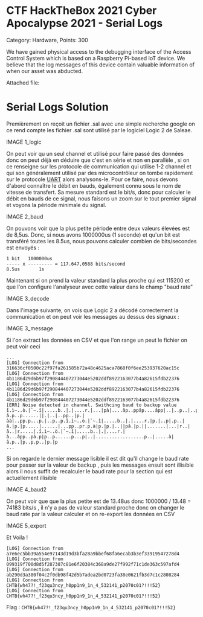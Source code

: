 ﻿# CTF HackTheBox 2021 Cyber Apocalypse 2021 - Serial Logs

Category: Hardware, Points: 300

We have gained physical access to the debugging interface of the Access Control System which is based on a Raspberry Pi-based IoT device. We believe that the log messages of this device contain valuable information of when our asset was abducted.

Attached file: 

# Serial Logs Solution

Premièrement on reçoit un fichier .sal avec une simple recherche google on ce rend compte les fichier .sal sont utilisé par le logiciel Logic 2 de Saleae. 

IMAGE 1_logic 


On peut voir qu un seul channel et utilisé pour faire passé des données donc on peut déjà en déduire que c'est en série et non en parallèle , si on ce renseigne sur les protocole de communication qui utilise 1-2 channel et qui son généralement utilisé par des microcontrôleur on tombe rapidement sur le protocole [UART](https://en.wikipedia.org/wiki/Universal_asynchronous_receiver-transmitter) alors analysons-le. Pour ce faire, nous devons d'abord connaître le débit en bauds, également connu sous le nom de vitesse de transfert. Sa mesure standard est le bit/s, donc pour calculer le débit en bauds de ce signal, nous faisons un zoom sur le tout premier signal et voyons la période minimale du signal.



IMAGE 2_baud



On pouvons voir que la plus petite période entre deux valeurs élevées est de 8,5us. Donc, si nous avons 1000000us (1 seconde) et qu'un bit est transféré toutes les 8.5us, nous pouvons calculer combien de bits/secondes est envoyés :

```
1 bit   1000000us
----- x --------- = 117.647,0588 bits/second
8.5us       1s
```
Maintenant si on prend la valeur standard la plus proche qui est 115200 et que l'on configure l'analyseur avec cette valeur dans le champ "baud rate" 

IMAGE 3_decode

Dans l'image suivante, on vois que Logic 2 a décodé correctement la communication et on peut voir les messages au dessus des signaux :  

IMAGE 3_message

Si l'on extract les données en CSV et que l'on range un peut le fichier on peut voir ceci 

```
...
[LOG] Connection from 316636cf0500c22f97fa261585b72a48c4625aca7868f0f6ee253937620ac15c
[LOG] Connection from 4b1186d29d6b97f290844407273044e5202ddf8922163077b4a82615fdb22376
[LOG] Connection from 4b1186d29d6b97f290844407273044e5202ddf8922163077b4a82615fdb22376
[LOG] Connection from 4b1186d29d6b97f290844407273044e5202ddf8922163077b4a82615fdb22376
[ERR] Noise detected in channel. Swithcing baud to backup value
î.ì~..ò.|`~.î|.....b..|.|....r.|...|pà|....âp..ppâp....âpp|..|..p..|..pp..|â.p..p......||.|..|..pp..|p.|àà|..pp.p...p.|..p..p.î.ì~..ò.|`~.î|.....b..|.|....r.|p.|..p|.p..|â.|p.|p.....|......|...pp..pr.p.à|p.|p.|..||pâ.|p.||.......|...|r..|â..|r.....|.î.ì~..ò.|`~.î|.....b..|.|....r.|à...âpp..pà.p|p..p......p...p|..|..................p..|.....à|â.p..|p..p.p..|p.|p
...
```
Si on regarde le dernier message lisible il est dit qu'il change le baud rate pour passer sur la valeur de backup , puis les messages ensuit sont illisible alors il nous suffit de recalculer le baud rate pour la section qui est actuellement illisible 

IMAGE 4_baud2

On peut voir que que la plus petite est de 13.48us donc 1000000 / 13.48 = 74183 bits/s , il n'y a pas de valeur standard proche donc on changer le baud rate par la valeur calculer et on re-export les données en CSV 

IMAGE 5_export

Et Voila ! 

```
[LOG] Connection from a7e6ec5bb39a554e97143d19d3bfa28a9bbef68fa6ecab3b3ef33919547278d4
[LOG] Connection from 099319f700d8d5f287387c81e6f20384c368a9de27f992f71c1de363c597afd4
[LOG] Connection from ab290d3a380f04c2f0db98f42d5b7adea2bd0723fa38e0621fb3d7c1c2808284
[LOG] Connection from CHTB{wh47?!_f23qu3ncy_h0pp1n9_1n_4_532141_p2070c01?!!!52}
[LOG] Connection from CHTB{wh47?!_f23qu3ncy_h0pp1n9_1n_4_532141_p2070c01?!!!52}
```

Flag : `CHTB{wh47?!_f23qu3ncy_h0pp1n9_1n_4_532141_p2070c01?!!!52}`

